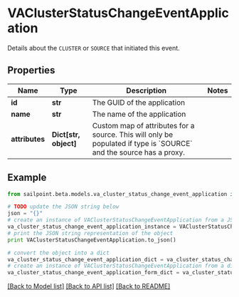 # VAClusterStatusChangeEventApplication

Details about the `CLUSTER` or `SOURCE` that initiated this event.

## Properties
Name | Type | Description | Notes
------------ | ------------- | ------------- | -------------
**id** | **str** | The GUID of the application | 
**name** | **str** | The name of the application | 
**attributes** | **Dict[str, object]** | Custom map of attributes for a source.  This will only be populated if type is &#x60;SOURCE&#x60; and the source has a proxy. | 

## Example

```python
from sailpoint.beta.models.va_cluster_status_change_event_application import VAClusterStatusChangeEventApplication

# TODO update the JSON string below
json = "{}"
# create an instance of VAClusterStatusChangeEventApplication from a JSON string
va_cluster_status_change_event_application_instance = VAClusterStatusChangeEventApplication.from_json(json)
# print the JSON string representation of the object
print VAClusterStatusChangeEventApplication.to_json()

# convert the object into a dict
va_cluster_status_change_event_application_dict = va_cluster_status_change_event_application_instance.to_dict()
# create an instance of VAClusterStatusChangeEventApplication from a dict
va_cluster_status_change_event_application_form_dict = va_cluster_status_change_event_application.from_dict(va_cluster_status_change_event_application_dict)
```
[[Back to Model list]](../README.md#documentation-for-models) [[Back to API list]](../README.md#documentation-for-api-endpoints) [[Back to README]](../README.md)


